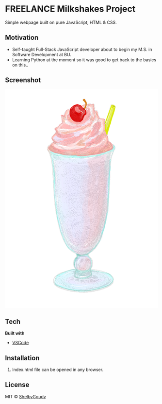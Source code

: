 # FREELANCE Milkshakes Project
Simple webpage built on pure JavaScript, HTML & CSS. 

## Motivation
* Self-taught Full-Stack JavaScript developer about to begin my M.S. in Software Development at BU. 
* Learning Python at the moment so it was good to get back to the basics on this.. 

## Screenshot
![Milkshakes](images/milkshake840_1280.png?raw=true "Milkshakes")

## Tech
<b>Built with</b>
- [VSCode](https://code.visualstudio.com/)

## Installation
1. Index.html file can be opened in any browser.

## License
MIT © [ShelbyGoudy]()